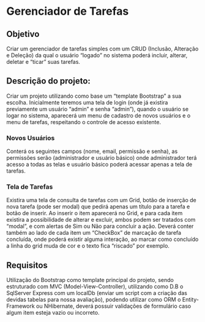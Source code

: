 # Gerenciador  de Tarefas

## Objetivo
Criar um gerenciador de tarefas simples com um CRUD (Inclusão, Alteração e Deleção) da qual o usuário “logado” no sistema poderá incluir, alterar, deletar e “ticar” suas tarefas.

## Descrição do projeto:
Criar um projeto utilizando como base um “template Bootstrap” a sua escolha.
Inicialmente teremos uma tela de login (onde já existira previamente um usuário “admin” e senha “admin”), quando o usuário se logar no sistema, aparecerá um menu de cadastro de novos usuários e o menu de tarefas, respeitando o controle de acesso existente.

### Novos Usuários
Conterá os seguintes campos (nome, email, permissão e senha), as permissões serão (administrador e usuário básico) onde administrador terá acesso a todas as telas e usuário básico poderá acessar apenas a tela de tarefas.

### Tela de Tarefas
Existira uma tela de consulta de tarefas com um Grid, botão de inserção de nova tarefa (pode ser modal) que pedirá apenas um título para a tarefa e botão de inserir. Ao inserir o item aparecerá no Grid, e para cada item existira a possibilidade de alterar e excluir, ambos podem ser tratados com “modal”, e com alertas de Sim ou Não para concluir a ação.
Deverá conter também ao lado de cada item um “CheckBox” de marcação de tarefa concluída, onde poderá existir alguma interação, ao marcar como concluído a linha do grid muda de cor e o texto fica “riscado” por exemplo.

## Requisitos
Utilização do Bootstrap como template principal do projeto, sendo estruturado com MVC (Model-View-Controller), utilizando como D.B o SqlServer Express com um localDb (enviar um script com a criação das devidas tabelas para nossa avaliação), podendo utilizar como ORM o Entity-Framework ou NHibernate, deverá possuir validações de formulário caso algum item esteja vazio ou incorreto.
